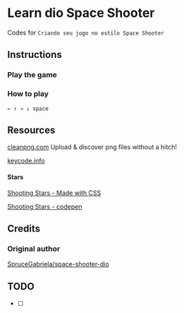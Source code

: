 # Learn dio Space Shooter

Codes for `Criando seu jogo no estilo Space Shooter`

## Instructions

### Play the game

[]()

### How to play

`← ↑ → ↓ space`

## Resources

[cleanpng.com](http://cleanpng.com/) Upload & discover png files without a hitch!

[keycode.info](http://keycode.info/)

#### Stars

[Shooting Stars - Made with CSS](https://codecampanion.blogspot.com/2018/12/shooting-stars-made-with-css.html)

[Shooting Stars - codepen](https://codepen.io/YusukeNakaya/pen/XyOaBj)

## Credits

### Original author

[SpruceGabriela/space-shooter-dio](https://github.com/SpruceGabriela/space-shooter-dio)

## TODO

- [ ]
